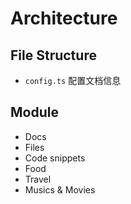 # Architecture

## File Structure

- `config.ts` 配置文档信息

## Module

- Docs
- Files
- Code snippets
- Food
- Travel
- Musics & Movies
